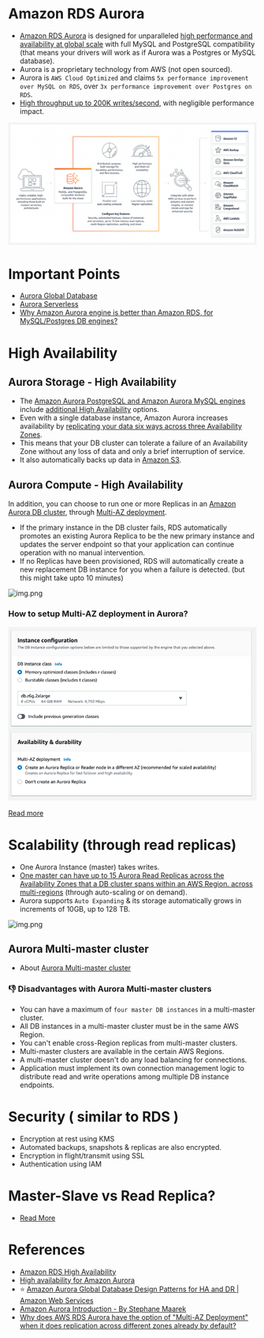 
# Amazon RDS Aurora
- [Amazon RDS Aurora](https://aws.amazon.com/rds/aurora/) is designed for unparalleled [high performance and availability at global scale](../../../1_HLDDesignComponents/0_SystemGlossaries/LatencyThroughput.md) with full MySQL and PostgreSQL compatibility (that means your drivers will work as if Aurora was a Postgres or MySQL database).
- Aurora is a proprietary technology from AWS (not open sourced).
- Aurora is `AWS Cloud Optimized` and claims `5x performance improvement over MySQL on RDS`, over `3x performance improvement over Postgres on RDS`.
- [High throughput up to 200K writes/second](../../../1_HLDDesignComponents/0_SystemGlossaries/LatencyThroughput.md), with negligible performance impact.

![img.png](assests/aurora.png)

# Important Points
- [Aurora Global Database](AuroraGlobalDatabase.md)
- [Aurora Serverless](AuroraServerless.md)
- [Why Amazon Aurora engine is better than Amazon RDS, for MySQL/Postgres DB engines?](../AmazonAuroraVsRDS.md)

# High Availability

## Aurora Storage - High Availability
- The [Amazon Aurora PostgreSQL and Amazon Aurora MySQL engines](https://aws.amazon.com/rds/ha/) include [additional High Availability](../../../1_HLDDesignComponents/0_SystemGlossaries/HighAvailability.md) options. 
- Even with a single database instance, Amazon Aurora increases availability by [replicating your data six ways across three Availability Zones](). 
- This means that your DB cluster can tolerate a failure of an Availability Zone without any loss of data and only a brief interruption of service.
- It also automatically backs up data in [Amazon S3](../../7_StorageServices/AmazonS3.md).

## Aurora Compute - High Availability
In addition, you can choose to run one or more Replicas in an [Amazon Aurora DB cluster](../../../1_HLDDesignComponents/0_SystemGlossaries/ServersCluster.md), through [Multi-AZ deployment](https://aws.amazon.com/rds/features/multi-az/). 
- If the primary instance in the DB cluster fails, RDS automatically promotes an existing Aurora Replica to be the new primary instance and updates the server endpoint so that your application can continue operation with no manual intervention. 
- If no Replicas have been provisioned, RDS will automatically create a new replacement DB instance for you when a failure is detected. (but this might take upto 10 minutes)

![img.png](https://docs.aws.amazon.com/AmazonRDS/latest/AuroraUserGuide/images/AuroraArch001.png)

### How to setup Multi-AZ deployment in Aurora?

![img_1.png](assests/aurora_ha_setup_steps.png)

[Read more](https://aws.amazon.com/rds/features/multi-az/)

# Scalability (through read replicas)
- One Aurora Instance (master) takes writes.
- [One master can have up to 15 Aurora Read Replicas across the Availability Zones that a DB cluster spans within an AWS Region. across multi-regions](https://docs.aws.amazon.com/AmazonRDS/latest/AuroraUserGuide/Aurora.Replication.html) (through auto-scaling or on demand). 
- Aurora supports `Auto Expanding` & its storage automatically grows in increments of 10GB, up to 128 TB.

![img.png](https://docs.aws.amazon.com/AmazonRDS/latest/AuroraUserGuide/images/AuroraArch001.png)

## Aurora Multi-master cluster
- About [Aurora Multi-master cluster](https://docs.aws.amazon.com/AmazonRDS/latest/AuroraUserGuide/aurora-multi-master.html)

### :thumbsdown: Disadvantages with Aurora Multi-master clusters
- You can have a maximum of `four master DB instances` in a multi-master cluster.
- All DB instances in a multi-master cluster must be in the same AWS Region.
- You can't enable cross-Region replicas from multi-master clusters.
- Multi-master clusters are available in the certain AWS Regions.
- A multi-master cluster doesn't do any load balancing for connections.
- Application must implement its own connection management logic to distribute read and write operations among multiple DB instance endpoints.

# Security ( similar to RDS )
- Encryption at rest using KMS
- Automated backups, snapshots & replicas are also encrypted.
- Encryption in flight/transmit using SSL
- Authentication using IAM

# Master-Slave vs Read Replica?
- [Read More](https://www.quora.com/What-does-it-mean-by-read-replica-in-Amazon-RDS-Is-that-similar-to-the-slave-server)

# References
- [Amazon RDS High Availability](https://aws.amazon.com/rds/ha/)
- [High availability for Amazon Aurora](https://docs.aws.amazon.com/AmazonRDS/latest/AuroraUserGuide/Concepts.AuroraHighAvailability.html)
- :star: [Amazon Aurora Global Database Design Patterns for HA and DR | Amazon Web Services](https://www.youtube.com/watch?v=bbiWciJSouY)
- [Amazon Aurora Introduction - By Stephane Maarek](https://www.youtube.com/watch?v=ZCt3ctVfGIk)
- [Why does AWS RDS Aurora have the option of "Multi-AZ Deployment" when it does replication across different zones already by default?](https://stackoverflow.com/questions/31976527/why-does-aws-rds-aurora-have-the-option-of-multi-az-deployment-when-it-does-re)